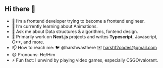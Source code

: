 ## Hi there 👋

<!--
**harshwasthere/harshwasthere** is a ✨ _special_ ✨ repository because its `README.md` (this file) appears on your GitHub profile.

Here are some ideas to get you started:

- 🔭 I’m currently working on ...
- 🌱 I’m currently learning ...
- 👯 I’m looking to collaborate on ...
- 🤔 I’m looking for help with ...
- 💬 Ask me about ...
- 📫 How to reach me: ...
- 😄 Pronouns: ...
- ⚡ Fun fact: ...
-->

- 🌳 I’m a frontend developer trying to become a frontend engineer.
- 🌱 I’m currently learning about Animations.
- 💬 Ask me about Data structures & algorithms, fontend design.
- 👾 Primarily work on **Next.js** projects and writes **Typescript**, Javascript, C++, and more.
- 📫 How to reach me: 🐦 @harshwasthere ✉️ harsh12codes@gmail.com
- 😄 Pronouns: He/Him
- ⚡ Fun fact: I unwind by playing video games, especially CSGO/valorant.

<!--[Metrics](https://gist.githubusercontent.com/harshwasthere/3e153d0295a3f10c924e657735f8eb9a/raw/github-metrics.svg) -->
